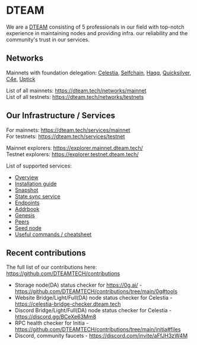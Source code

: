# DTEAM

We are a [DTEAM](https://dteam.tech/) consisting of 5 professionals in our field with top-notch experience in maintaining nodes and providing infra.
our reliability and the community's trust in our services.

## Networks

Mainnets with foundation delegation: [Celestia](https://explorer.mainnet.dteam.tech/celestia/staking/celestiavaloper1h8zg3zpkqchs48tfke7rvv4t575yumqvtwcnqk), [Selfchain](https://explorer.mainnet.dteam.tech/selfchain/staking/selfvaloper1c2a7qmttja5cay4wd3k05s78emgnvtdps3zsex), [Haqq](https://explorer.mainnet.dteam.tech/haqq/staking/haqqvaloper1gygy6q8dvpmwy6ps2yj8d503up3hssuv9gv6yu), [Quicksilver](https://explorer.mainnet.dteam.tech/quicksilver/staking/quickvaloper1skmh8a7dskhwtyf6sgxfhexpx9r6xwyefefzjd), [C4e](https://explorer.mainnet.dteam.tech/chain4energy/staking/c4evaloper1uz6mnly8w44h5maymtjl5fd8t8tzc3kmd4n3p3), [Uptick](https://explorer.mainnet.dteam.tech/uptick/staking/uptickvaloper1ggcjcfkjtdkuykjey38x8pwm7cvkm9w0amyvsr)

List of all mainnets: https://dteam.tech/networks/mainnet
</br>
List of all testnets: https://dteam.tech/networks/testnets

## Our Infrastructure / Services

For mainnets: https://dteam.tech/services/mainnet
</br>
For testnets: https://dteam.tech/services/testnet

Mainnet explorers: https://explorer.mainnet.dteam.tech/
</br>
Testnet explorers: https://explorer.testnet.dteam.tech/

List of supported services:

- [Overview](https://dteam.tech/services/testnet/overview/story)
- [Installation guide](https://dteam.tech/services/testnet/installation-guide/story?type=consensus)
- [Snapshot](https://dteam.tech/services/testnet/snapshot/story)
- [State sync service](https://dteam.tech/services/testnet/state-sync/story)
- [Endpoints](https://dteam.tech/services/testnet/endpoints/story)
- [Addrbook](https://dteam.tech/services/testnet/addrbook/story)
- [Genesis](https://dteam.tech/services/testnet/genesis/story)
- [Peers](https://dteam.tech/services/testnet/peers/story)
- [Seed node](https://dteam.tech/services/testnet/seeds/story)
- [Useful commands / cheatsheet]()

## Recent contributions

The full list of our contributions here: https://github.com/DTEAMTECH/contributions

- Storage node(DA) status checker for https://0g.ai/ - https://github.com/DTEAMTECH/contributions/tree/main/0g#tools
- Website Bridge/Light/Full(DA) node status checker for Celestia - https://celestia-bridge-checker.dteam.tech
- Discord Bridge/Light/Full(DA) node status checker for Celestia - https://discord.gg/BCeXe63Mm8
- RPC health checker for Initia - https://github.com/DTEAMTECH/contributions/tree/main/initia#files
- Discord, community faucets - https://discord.com/invite/aFfJH3zW4M
